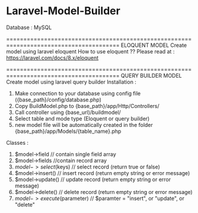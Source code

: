 # Laravel-Model-Builder

Database :
MySQL

=======================================================================================
ELOQUENT MODEL
Create model using laravel eloquent 
How to use eloquent ??
Please read at : https://laravel.com/docs/8.x/eloquent

=======================================================================================
QUERY BUILDER MODEL
Create model using laravel query builder
Installation :
1. Make connection to your database using config file ({base_path}/config/database.php)
2. Copy BuildModel.php to {base_path}/app/Http/Controllers/
3. Call controller using {base_url)/buildmodel/
4. Select table and mode type (Eloquent or query builder)
5. new model file will be automatically created in the folder {base_path}/app/Models/{table_name}.php

Classes :
1. $model->field  // contain single field array
2. $model->fields //contain record array
3. $model->select($keys) // select record (return true or false)
4. $model->insert() // insert record (return empty string or error message)
5. $model->update() // update record (return empty string or error message)
6. $model->delete() // delete record (return empty string or error message)
7. $model->execute($parameter) // $paramter = "insert", or  "update", or "delete"


